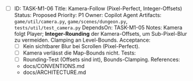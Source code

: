 - [ ] ID: TASK-M1-06
  Title: Kamera-Follow (Pixel-Perfect, Integer-Offsets)
  Status: Proposed
  Priority: P1
  Owner: Copilot Agent
  Artifacts: `game/util/camera.py`, `game/scenes/dungeon.py`, `tests/util/test_camera.py`
  DependsOn: TASK-M1-05
  Notes:
  Kamera folgt Player; **Integer-Rounding** der Kamera-Offsets, um Sub-Pixel-Blur zu vermeiden. Clamping an Level-Bounds.
  Acceptance:
  - [ ] Kein sichtbarer Blur bei Scrollen (Pixel-Perfect).
  - [ ] Kamera verlässt die Map-Bounds nicht.
  Tests:
  - [ ] Rounding-Test (Offsets sind int), Bounds-Clamping.
  References:
  - docs/CONVENTIONS.md
  - docs/ARCHITECTURE.md
